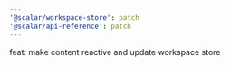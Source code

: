 ```yaml
---
'@scalar/workspace-store': patch
'@scalar/api-reference': patch
---
```


feat: make content reactive and update workspace store
